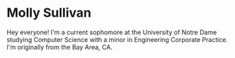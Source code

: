 # Molly Sullivan

Hey everyone! I'm a current sophomore at the University of Notre Dame studying Computer Science with a minor in Engineering Corporate Practice. I'm originally from the Bay Area, CA.

